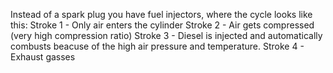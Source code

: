 Instead of a spark plug you have fuel injectors, where the cycle looks like this:
Stroke 1 - Only air enters the cylinder
Stroke 2 - Air gets compressed (very high compression ratio)
Stroke 3 - Diesel is injected and automatically combusts beacuse of the high air pressure and temperature.
Stroke 4 - Exhaust gasses
